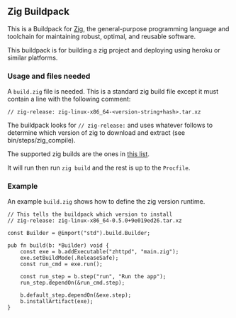 ## Zig Buildpack

This is a Buildpack for [Zig](https://ziglang.org/), the general-purpose
programming language and toolchain for maintaining robust, optimal, and
reusable software.

This buildpack is for building a zig project and deploying using heroku or
similar platforms.

### Usage and files needed

A `build.zig` file is needed. This is a standard zig build file except
it must contain a line with the following comment:


```zig
// zig-release: zig-linux-x86_64-<version-string+hash>.tar.xz
```

The buildpack looks for `// zig-release:` and uses whatever follows to determine
which version of zig to download and extract (see bin/steps/zig_compile).


The supported zig builds are the ones in [this list](https://ziglang.org/download/).


It will run then run `zig build` and the rest is up to the `Procfile`.


### Example


An example `build.zig` shows how to define the zig version runtime.

```zig
// This tells the buildpack which version to install
// zig-release: zig-linux-x86_64-0.5.0+9e019ed26.tar.xz

const Builder = @import("std").build.Builder;

pub fn build(b: *Builder) void {
    const exe = b.addExecutable("zhttpd", "main.zig");
    exe.setBuildMode(.ReleaseSafe);
    const run_cmd = exe.run();

    const run_step = b.step("run", "Run the app");
    run_step.dependOn(&run_cmd.step);

    b.default_step.dependOn(&exe.step);
    b.installArtifact(exe);
}

```


